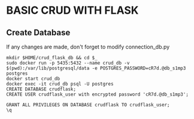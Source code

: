 # BASIC CRUD WITH FLASK

## Create Database
If any changes are made, don't forget to modify connection_db.py
```
mkdir $HOME/crud_flask_db && cd $_
sudo docker run -p 5435:5432 --name crud_db -v $(pwd):/var/lib/postgresql/data -e POSTGRES_PASSWORD=cR7d.@db_s1mp3 postgres
docker start crud_db
docker exec -it crud_db psql -U postgres
CREATE DATABASE crudflask;
CREATE USER crudflask_user with encrypted password 'cR7d.@db_s1mp3';

GRANT ALL PRIVILEGES ON DATABASE crudflask TO crudflask_user;
\q
```